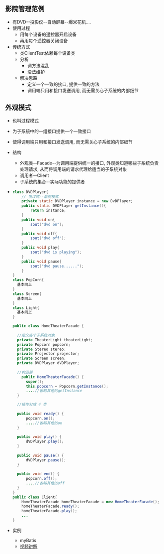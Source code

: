 ## 影院管理范例

- 有DVD--投影仪--自动屏幕--爆米花机....
- 使用过程
  - 用每个设备的遥控器开启设备
  - 再用每个遥控器关闭设备
- 传统方式
  - 类ClientTest依赖每个设备类
  - 分析
    - 调方法混乱
    - 没法维护
  - 解决思路
    - 定义一个一致的接口, 提供一致的方法
    - 调用端只用和接口发送调用, 而无需关心子系统的内部细节

## 外观模式

- 也叫过程模式
- 为子系统中的一组接口提供一个一致接口
- 使得调用端只用和接口发送调用, 而无需关心子系统的内部细节

- 结构
  - 外观类--Facade--为调用端提供统一的接口, 外观类知道哪些子系统负责处理请求, 从而将调用端的请求代理给适当的子系统对象
  - 调用者--Client
  - 子系统的集合--实际功能的提供者

- ```java
  class DVDPlayer{
      // 饿汉式--单例模式
      private static DVDPlayer instance = new DvDPlayer;
      public static DVDPlayer getInstance(){
          return instance;
      }
      public void on{
          sout("dvd on");
      }
      public void off{
          sout("dvd off");
      }
      public void play{
          sout("dvd is playing");
      }
      public void pause{
          sout("dvd pause......");
      }
  }
  class PopCorn{
  	基本同上
  }
  class Screen{
  	基本同上
  }
  class Light{
  	基本同上
  }
  
  public class HomeTheaterFacade {
  	
  	//定义各个子系统对象
  	private TheaterLight theaterLight;
  	private Popcorn popcorn;
  	private Stereo stereo;
  	private Projector projector;
  	private Screen screen;
  	private DVDPlayer dVDPlayer;
  	
  	//构造器
      public HomeTheaterFacade() {
  		super();
  		this.popcorn = Popcorn.getInstance();
  		....//省略其他的getInstance
  	}
  
  	//操作分成 4 步
  	
  	public void ready() {
  		popcorn.on();
  		....//省略其他的on
  	}
  	
  	public void play() {
  		dVDPlayer.play();
  	}
  	
  	public void pause() {
  		dVDPlayer.pause();
  	}
  	
  	public void end() {
  		popcorn.off();
  		....//省略其他的off
  	}
  }
  public class Client{
      HomeTheaterFacade homeTheaterFacade = new HomeTheaterFacade();
      homeTheaterFacade.ready();
      homeTheaterFacade.play();
      ...
  }
  ```

- 实例

  - myBatis
  - [视频讲解](https://www.bilibili.com/video/BV1G4411c7N4?p=84)





















































